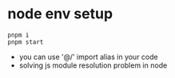 # node env setup

```
pnpm i
pnpm start
```

- you can use '@/' import alias in your code
- solving js module resolution problem in node
